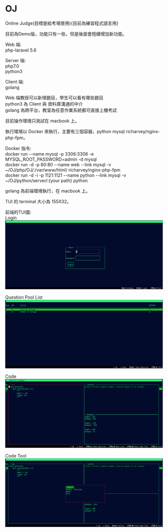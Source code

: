 # OJ
Online Judge(目標是給考場使用){目前為練習程式語言用}

目前為Demo版，功能只有一些，但是後面會陸續增加新功能。

Web 端:</br>
php-laravel 5.6

Server 端:</br>
php7.0</br>
python3</br>

Client 端:</br>
golang

Web 端教授可以新增題目，學生可以看有哪些題目</br>
python3 為 Client 與 資料庫溝通的中介</br>
golang 為跨平台，教室為任意作業系統都可直接上機考試</br>

目前操作環境只測試在 macbook 上。

執行環境以 Docker 來執行，主要有三個容器，python mysql richarvey/nginx-php-fpm。

Docker 指令:</br>
docker run --name mysql -p 3306:3306 -e MYSQL_ROOT_PASSWORD=admin -d mysql</br>
docker run -d -p 80:80 --name web --link mysql -v ~/OJ/php/OJ/:/var/www/html/ richarvey/nginx-php-fpm</br>
docker run -d -i -p 1121:1121 --name python --link mysql -v ~/OJ/python/server/:{your path} python</br>

golang 為前端環境執行，在 macbook 上。

TUI 的 terminal 大小為 155X32。

前端的TUI圖:</br>
Login
![image](https://github.com/alfie1121/OJ/blob/master/Login.png)

Question Pool List
![image](https://github.com/alfie1121/OJ/blob/master/QPlist.png)

Code
![image](https://github.com/alfie1121/OJ/blob/master/Code.png)

Code Tool
![image](https://github.com/alfie1121/OJ/blob/master/CodeTool.png)




